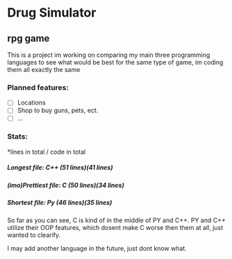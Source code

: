 # Drug Simulator
## rpg game 

This is a project im working on comparing my main three programming languages to see what would be best for the same type of game,
im coding them all exactly the same

### Planned features:

- [ ] Locations
- [ ] Shop to buy guns, pets, ect.
- [ ] ...

### Stats:
*lines in total / code in total
##### Longest file: C++ (51 lines)(41 lines)

##### (imo)Prettiest file: C (50 lines)(34 lines)

##### Shortest file: Py  (46 lines)(35 lines)

So far as you can see, C is kind of in the middle of PY and C++. PY and C++ utilize their OOP features, which dosent make C worse then them at all, just wanted to clearify.


I may add another language in the future, just dont know what.


